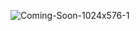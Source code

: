 ![Coming-Soon-1024x576-1](https://user-images.githubusercontent.com/58959408/153136933-622dd0fe-74c5-4666-9a11-a47473bcf1dc.jpg)
